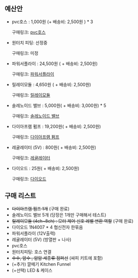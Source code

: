 ## 예산안

- pvc호스 : 1,000원 (+ 배송비: 2,500원 ) * 3 

  구매링크: [pvc호스](https://smartstore.naver.com/ic11401/products/697431761?NaPm=ct%3Dkcttvw7k%7Cci%3D4d2cc8c505860256632b33a7372295da863956a6%7Ctr%3Dslsl%7Csn%3D434525%7Chk%3D0b6451986edad901a4b2ea7071b845d936faa972)

- 원터치 피팅: 선정중

  구매링크: 미정

- 파워서플라이 : 24,500원 ( + 배송비: 2,500원) 

  구매링크: [파워서플라이](https://smartstore.naver.com/jooyontns/products/498834333)

- 릴레이모듈 : 4,650원 ( + 배송비: 2,500원)

  구매링크: [릴레이모듈](http://itempage3.auction.co.kr/DetailView.aspx?ItemNo=B505595214&frm3=V2)

- 솔레노이드 밸브 : 5,000원( + 배송비: 3,000원) * 5

  구매링크: [솔레노이드 밸브](https://smartstore.naver.com/washcar/products/3884691932)

- 다이아프램 펌프 : 19,200원( + 배송비: 2,500원)

  구매링크: [다이아프램 펌프](http://itempage3.auction.co.kr/DetailView.aspx?ItemNo=B505533012&frm3=V2)

- 레귤레이터 (5V) : 800원( + 배송비: 2,500원)

  구매링크: [레귤레이터](https://www.devicemart.co.kr/goods/view?no=1058242#goods_description)

- 다이오드 : 25원( + 배송비: 2,500원)

  구매링크: [다이오드](https://www.devicemart.co.kr/goods/view?no=3011)
  
  



## 구매 리스트 

- ~~다이아프램 펌프 1개~~ (구매 완료)
- 솔레노이드 밸브 5개 (당장은 1개만 구매해서 테스트)
- ~~릴레이모듈 (4ch~8ch) : 모터 제어 신호 레벨 변환 역할~~ (구매 완료)
- 다이오드 1N4007 * 4  협신전자 한묶음 
- 파워서플라이 (12V출력)
- 레귤레이터 (5V) (방열판 + 나사)
- pvc호스
- 원터치피팅: 호스 연결
- ~~수수, 암수 , 암암 세종류 점퍼선~~ (싸피 키트에 포함)
- (+추가) 깔떼기 Kitchen Funnel
- (+선택) LED & 케이스



